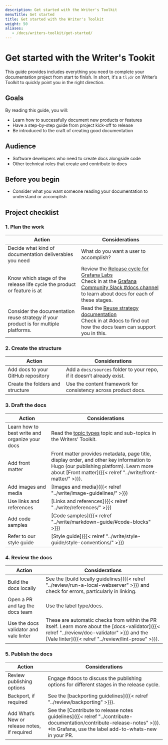 ```yaml
---
description: Get started with the Writer's Toolkit
menuTitle: Get started
title: Get started with the Writer's Toolkit
weight: 50
aliases:
   - /docs/writers-toolkit/get-started/
---
```


# Get started with the Writer's Tookit

This guide provides includes everything you need to complete your documentation project from start to finish.
In short, it's a `tl;dr` on Writer’s Toolkit to quickly point you in the right direction.

## Goals

By reading this guide, you will:

* Learn how to successfully document new products or features
* Have a step-by-step guide from project kick-off to release
* Be introduced to the craft of creating good documentation

## Audience

* Software developers who need to create docs alongside code
* Other technical roles that create and contribute to docs

## Before you begin

* Consider what you want someone reading your documentation to understand or accomplish

## Project checklist

### 1. Plan the work

| Action | Considerations |
|---|---|
| Decide what kind of documentation deliverables you need | What do you want a user to accomplish? |
| Know which stage of the release life cycle the product or feature is at | Review the [Release cycle for Grafana Labs](/docs/release-life-cycle/) <br /> Check in at the [Grafana Community Slack #docs channel](https://grafana.slack.com/archives/CNCRV74GP) to learn about docs for each of these stages. |
| Consider the documentation reuse strategy if your product is for multiple platforms. | Read the [Reuse strategy documentation](https://grafana.com/docs/writers-toolkit/writing-guide/reuse-directories/) <br />Check in at #docs to find out how the docs team can support you in this. |


### 2. Create the structure

| Action | Considerations |
|---|---|
| Add docs to your GitHub repository | Add a `docs/sources` folder to your repo, if it doesn’t already exist. |
| Create the folders and structure | Use the content framework for consistency across product docs. |

### 3. Draft the docs

| Action | Considerations |
|---|---|
| Learn how to best write and organize your docs | Read the [topic types](https://grafana.com/docs/writers-toolkit/writing-guide/topic-types/) topic and sub-topics in the Writers’ Toolkit. |
| Add front matter | Front matter provides metadata, page title, display order, and other key information to Hugo (our publishing platform). Learn more about [Front matter]({{< relref "../write/front-matter/" >}}).  |
| Add images and media  | [Images and media]({{< relref "../write/image-guidelines/" >}})  |
| Use links and references  | [Links and references]({{< relref "../write/references/" >}})   |
| Add code samples   | [Code samples]({{< relref "../write/markdown-guide/#code-blocks" >}})|
| Refer to our style guide  | [Style guide]({{< relref "../write/style-guide/style-conventions/" >}}) |


### 4. Review the docs

| Action | Considerations |
|---|---|
| Build the docs locally | See the [build locally guidelines]({{< relref "../review/run-a-local-webserver" >}}) and check for errors, particularly in linking. |
| Open a PR and tag the docs team | Use the label type/docs. |
| Use the docs validator and vale linter | These are automatic checks from within the PR itself. Learn more about the [docs-validator]({{< relref "../review/doc-validator" >}}) and the [Vale linter]({{< relref "../review/lint-prose" >}}).|


### 5. Publish the docs

| Action | Considerations |
|---|---|
| Review publishing options | Engage #docs to discuss the publishing options for different stages in the release cycle. |
| Backport, if required | See the [backporting guidelines]({{< relref "../review/backporting" >}}). |
| Add What’s New or release notes, if required | See the [Contribute to release notes guidelines]({{< relref "../contribute-documentation/contribute-release-notes" >}}).  *In Grafana, use the label add-to-whats-new in your PR. |

